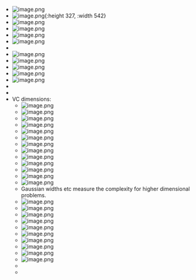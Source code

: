 - ![image.png](../assets/image_1739947037829_0.png)
- ![image.png](../assets/image_1739947430856_0.png){:height 327, :width 542}
- ![image.png](../assets/image_1739947852081_0.png)
- ![image.png](../assets/image_1739996280338_0.png)
- ![image.png](../assets/image_1740031768829_0.png)
- ![image.png](../assets/image_1740032809373_0.png)
-
- ![image.png](../assets/image_1740032929471_0.png)
- ![image.png](../assets/image_1740033466395_0.png)
- ![image.png](../assets/image_1740085530713_0.png)
- ![image.png](../assets/image_1740085833983_0.png)
- ![image.png](../assets/image_1740086101432_0.png)
-
-
- VC dimensions:
	- ![image.png](../assets/image_1740751313033_0.png)
	- ![image.png](../assets/image_1740751374601_0.png)
	- ![image.png](../assets/image_1740751390545_0.png)
	- ![image.png](../assets/image_1740751417917_0.png)
	- ![image.png](../assets/image_1740869958684_0.png)
	- ![image.png](../assets/image_1740764979938_0.png)
	- ![image.png](../assets/image_1740765130745_0.png)
	- ![image.png](../assets/image_1740841463545_0.png)
	- ![image.png](../assets/image_1740841540816_0.png)
	- ![image.png](../assets/image_1740841552942_0.png)
	- ![image.png](../assets/image_1740848184078_0.png)
	- ![image.png](../assets/image_1740867067652_0.png)
	- ![image.png](../assets/image_1740867199119_0.png)
	- Gaussian widths etc measure the complexity for higher dimensional problems.
	- ![image.png](../assets/image_1742607866237_0.png)
	- ![image.png](../assets/image_1742607895028_0.png)
	- ![image.png](../assets/image_1742609143691_0.png)
	- ![image.png](../assets/image_1742857121404_0.png)
	- ![image.png](../assets/image_1742857240896_0.png)
	- ![image.png](../assets/image_1742857266753_0.png)
	- ![image.png](../assets/image_1742857487826_0.png)
	- ![image.png](../assets/image_1742857558099_0.png)
	- ![image.png](../assets/image_1742857682216_0.png)
	- ![image.png](../assets/image_1742858621782_0.png)
	-
	-